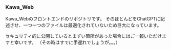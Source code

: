 ### Kawa_Web
Kawa_Webのフロントエンドのリポジトリです。
そのほとんどをChatGPTに記述させ、一つ一つのファイルは最適化されていないため巨大になっています。

セキュリティ的に公開しているとまずい箇所があった場合にはご一報いただけますと幸いです。
（その時はすでに手遅れでしょうが。。。）
